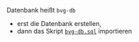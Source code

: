 Datenbank heißt `bvg-db`

- erst die Datenbank erstellen, 
- dann das Skript [`bvg-db.sql`](./bvg-db.sql) importieren